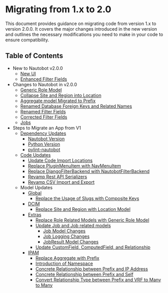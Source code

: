 # Migrating from 1.x to 2.0

This document provides guidance on migrating code from version 1.x to version 2.0.0. It covers the major changes introduced in the new version and outlines the necessary modifications you need to make in your code to ensure compatibility.

## Table of Contents

- New to Nautobot v2.0.0
    - [New UI](../../core/react-ui.md)
    - [Enhanced Filter Fields](../../../release-notes/version-2.0.md#enhanced-filter-fields-2804)
- Changes to Nautobot in v2.0.0
    - [Generic Role Model](../../../user-guide/administration/upgrading/from-v1/upgrading-from-nautobot-v1.md#generic-role-model)
    - [Collapse Site and Region into Location](../migration/model-updates/dcim.md#replace-site-and-region-with-location-model)
    - [Aggregate model Migrated to Prefix](../../../user-guide/administration/upgrading/from-v1/upgrading-from-nautobot-v1.md#aggregate-migrated-to-prefix)
    - [Renamed Database Foreign Keys and Related Names](../../../release-notes/version-2.0.md#renamed-database-foreign-keys-and-related-names-2520)
    - [Renamed Filter Fields](../../../user-guide/administration/upgrading/from-v1/upgrading-from-nautobot-v1.md#renamed-filter-fields)
    - [Corrected Filter Fields](../../../user-guide/administration/upgrading/from-v1/upgrading-from-nautobot-v1.md#corrected-filter-fields)
    - [Jobs](../../jobs/migration/from-v1.md)
- Steps to Migrate an App from V1
    - [Dependency Updates](dependency-updates.md)
        - [Nautobot Version](dependency-updates.md#nautobot-version)
        - [Python Version](dependency-updates.md#python-version)
        - [pylint-nautobot](dependency-updates.md#pylint-nautobot)
    - [Code Updates](code-updates.md)
        - [Update Code Import Locations](code-updates.md#update-code-import-locations)
        - [Replace PluginMenuItem with NavMenuItem](code-updates.md#replace-pluginmenuitem-with-navmenuitem)
        - [Replace DjangoFilterBackend with NautobotFilterBackend](code-updates.md#replace-djangofilterbackend-with-nautobotfilterbackend)
        - [Revamp Rest API Serializers](code-updates.md#revamp-rest-api-serializers)
        - [Revamp CSV Import and Export](code-updates.md#revamp-csv-import-and-export)
    - Model Updates
        - [Global](model-updates/global.md)
            - [Replace the Usage of Slugs with Composite Keys](model-updates/global.md#replace-the-usage-of-slugs-with-composite-keys)
        - [DCIM](model-updates/dcim.md)
            - [Replace Site and Region with Location Model](model-updates/dcim.md#replace-site-and-region-with-location-model)
        - [Extras](model-updates/extras.md)
            - [Replace Role Related Models with Generic Role Model](model-updates/extras.md#replace-role-related-models-with-generic-role-model)
            - [Update Job and Job related models](model-updates/extras.md#update-job-and-job-related-models)
                - [Job Model Changes](model-updates/extras.md#job-model-changes)
                - [Job Logging Changes](model-updates/extras.md#job-logging-changes)
                - [JobResult Model Changes](model-updates/extras.md#jobresult-model-changes)
            - [Update CustomField, ComputedField, and Relationship](model-updates/extras.md#update-customfield-computedfield-and-relationship)
        - [IPAM](model-updates/ipam.md)
            - [Replace Aggregate with Prefix](model-updates/ipam.md#replace-aggregate-with-prefix)
            - [Introduction of Namespace](model-updates/ipam.md#introduction-of-namespace)
            - [Concrete Relationship between Prefix and IP Address](model-updates/ipam.md#concrete-relationship-between-prefix-and-ip-address)
            - [Concrete Relationship between Prefix and Self](model-updates/ipam.md#concrete-relationship-between-prefix-and-self)
            - [Convert Relationship Type between Prefix and VRF to Many to Many](model-updates/ipam.md#convert-relationship-type-between-prefix-and-vrf-to-many-to-many)
